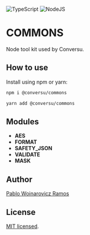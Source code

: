 ![TypeScript](https://img.shields.io/badge/typescript-%23007ACC.svg?style=for-the-badge&logo=typescript&logoColor=white)
![NodeJS](https://img.shields.io/badge/node.js-6DA55F?style=for-the-badge&logo=node.js&logoColor=white)

# COMMONS
Node tool kit used by Conversu.


## How to use

Install using npm or yarn:

```bash
npm i @conversu/commons
```

```bash
yarn add @conversu/commons
```


## Modules
<ul>
    <li><strong>AES</strong></li>
    <li><strong>FORMAT</strong></li>
    <li><strong>SAFETY_JSON</strong></li>
    <li><strong>VALIDATE</strong></li>
    <li><strong>MASK</strong></li>
</ul>


## Author
<a href='https://github.com/pablovicz' target="_blank">Pablo Woinarovicz Ramos</a>


## License
 [MIT licensed](LICENSE).